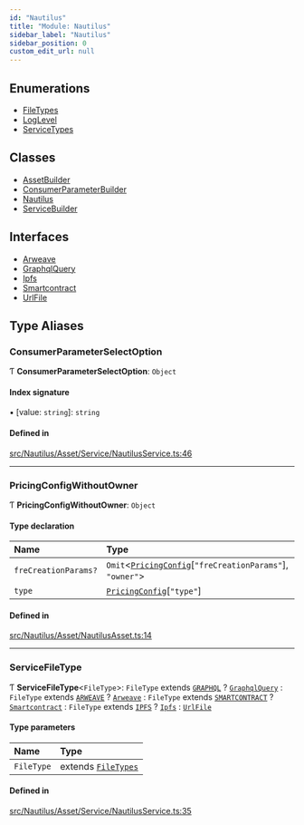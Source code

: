 ```yaml
---
id: "Nautilus"
title: "Module: Nautilus"
sidebar_label: "Nautilus"
sidebar_position: 0
custom_edit_url: null
---
```


## Enumerations

- [FileTypes](../enums/Nautilus.FileTypes.md)
- [LogLevel](../enums/Nautilus.LogLevel.md)
- [ServiceTypes](../enums/Nautilus.ServiceTypes.md)

## Classes

- [AssetBuilder](../classes/Nautilus.AssetBuilder.md)
- [ConsumerParameterBuilder](../classes/Nautilus.ConsumerParameterBuilder.md)
- [Nautilus](../classes/Nautilus.Nautilus.md)
- [ServiceBuilder](../classes/Nautilus.ServiceBuilder.md)

## Interfaces

- [Arweave](../interfaces/Nautilus.Arweave.md)
- [GraphqlQuery](../interfaces/Nautilus.GraphqlQuery.md)
- [Ipfs](../interfaces/Nautilus.Ipfs.md)
- [Smartcontract](../interfaces/Nautilus.Smartcontract.md)
- [UrlFile](../interfaces/Nautilus.UrlFile.md)

## Type Aliases

### ConsumerParameterSelectOption

Ƭ **ConsumerParameterSelectOption**: `Object`

#### Index signature

▪ [value: `string`]: `string`

#### Defined in

[src/Nautilus/Asset/Service/NautilusService.ts:46](https://github.com/deltaDAO/nautilus/blob/4fdb4db/src/Nautilus/Asset/Service/NautilusService.ts#L46)

___

### PricingConfigWithoutOwner

Ƭ **PricingConfigWithoutOwner**: `Object`

#### Type declaration

| Name | Type |
| :------ | :------ |
| `freCreationParams?` | `Omit`<[`PricingConfig`](../interfaces/types.PricingConfig.md)[``"freCreationParams"``], ``"owner"``\> |
| `type` | [`PricingConfig`](../interfaces/types.PricingConfig.md)[``"type"``] |

#### Defined in

[src/Nautilus/Asset/NautilusAsset.ts:14](https://github.com/deltaDAO/nautilus/blob/4fdb4db/src/Nautilus/Asset/NautilusAsset.ts#L14)

___

### ServiceFileType

Ƭ **ServiceFileType**<`FileType`\>: `FileType` extends [`GRAPHQL`](../enums/Nautilus.FileTypes.md#graphql) ? [`GraphqlQuery`](../interfaces/Nautilus.GraphqlQuery.md) : `FileType` extends [`ARWEAVE`](../enums/Nautilus.FileTypes.md#arweave) ? [`Arweave`](../interfaces/Nautilus.Arweave.md) : `FileType` extends [`SMARTCONTRACT`](../enums/Nautilus.FileTypes.md#smartcontract) ? [`Smartcontract`](../interfaces/Nautilus.Smartcontract.md) : `FileType` extends [`IPFS`](../enums/Nautilus.FileTypes.md#ipfs) ? [`Ipfs`](../interfaces/Nautilus.Ipfs.md) : [`UrlFile`](../interfaces/Nautilus.UrlFile.md)

#### Type parameters

| Name | Type |
| :------ | :------ |
| `FileType` | extends [`FileTypes`](../enums/Nautilus.FileTypes.md) |

#### Defined in

[src/Nautilus/Asset/Service/NautilusService.ts:35](https://github.com/deltaDAO/nautilus/blob/4fdb4db/src/Nautilus/Asset/Service/NautilusService.ts#L35)
